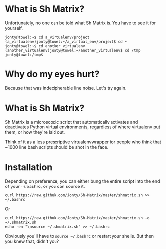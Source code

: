 What is Sh Matrix?
==================

Unfortunately, no one can be told what Sh Matrix is. You have to see it for yourself.

    jonty@towel:~$ cd a_virtualenv/project
    (a_virtualenv)jonty@towel:~/a_virtual_env/project$ cd ~
    jonty@towel:~$ cd another_virtualenv
    (another_virtualenv)jonty@towel:~/another_virtualenv$ cd /tmp
    jonty@towel:/tmp$

Why do my eyes hurt?
====================

Because that was indecipherable line noise. Let's try again.

What is Sh Matrix?
==================

Sh Matrix is a microscopic script that automatically activates and deactivates Python virtual environments, regardless of where virtualenv put them, or how they're laid out.

Think of it as a less prescriptive virtualenvwrapper for people who think that ~1000 line bash scripts should be shot in the face.

Installation
============

Depending on preference, you can either bung the entire script into the end of your ~/.bashrc, or you can source it.

    curl https://raw.github.com/Jonty/Sh-Matrix/master/shmatrix.sh >> ~/.bashrc

Or

    curl https://raw.github.com/Jonty/Sh-Matrix/master/shmatrix.sh -o ~/.shmatrix.sh
    echo -en "\nsource ~/.shmatrix.sh" >> ~/.bashrc

Obviously you'll have to `source ~/.bashrc` or restart your shells. But then you knew that, didn't you?

